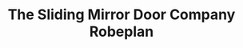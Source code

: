 ---
title: "The Sliding Mirror Door Company Robeplan"
url: /newbridge/the-sliding-mirror-door-company-robeplan/
shop: furniture
---